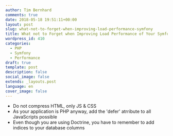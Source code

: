 ```yaml
---
author: Tim Bernhard
comments: true
date: 2018-05-18 19:51:11+00:00
layout: post
slug: what-not-to-forget-when-improving-load-performance-symfony
title: What not to Forget when Improving Load Performance of Your Symfony Website
wordpress_id: 410
categories:
  - PHP
  - Symfony
  - Performance
draft: true
template: post
description: false
social_image: false
extends: _layouts.post
language: en
cover_image: false
---
```




* Do not compress HTML, only JS & CSS
* As your application is PHP anyway, add the 'defer' atrribute to all JavaScripts possible
* Even though you are using Doctrine, you have to remember to add indices to your database columns
